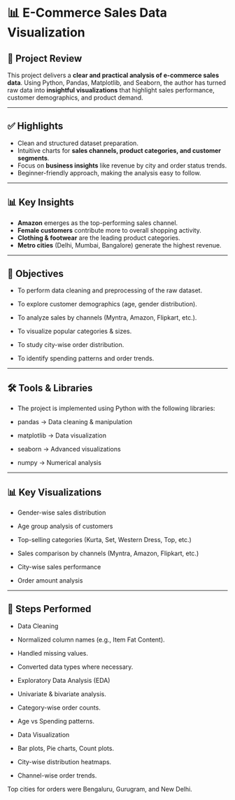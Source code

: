 # 📊 E-Commerce Sales Data Visualization  

## 🌟 Project Review  
This project delivers a **clear and practical analysis of e-commerce sales data**. Using Python, Pandas, Matplotlib, and Seaborn, the author has turned raw data into **insightful visualizations** that highlight sales performance, customer demographics, and product demand.  

---

## ✅ Highlights  
- Clean and structured dataset preparation.  
- Intuitive charts for **sales channels, product categories, and customer segments**.  
- Focus on **business insights** like revenue by city and order status trends.  
- Beginner-friendly approach, making the analysis easy to follow.  

---

## 📊 Key Insights  
- **Amazon** emerges as the top-performing sales channel.  
- **Female customers** contribute more to overall shopping activity.  
- **Clothing & footwear** are the leading product categories.  
- **Metro cities** (Delhi, Mumbai, Bangalore) generate the highest revenue.

---

## 🎯 Objectives

- To perform data cleaning and preprocessing of the raw dataset.

- To explore customer demographics (age, gender distribution).

- To analyze sales by channels (Myntra, Amazon, Flipkart, etc.).

- To visualize popular categories & sizes.

- To study city-wise order distribution.

- To identify spending patterns and order trends.

---

## 🛠️ Tools & Libraries

- The project is implemented using Python with the following libraries:

- pandas → Data cleaning & manipulation

- matplotlib → Data visualization

- seaborn → Advanced visualizations

- numpy → Numerical analysis

---

## 📊 Key Visualizations

- Gender-wise sales distribution

- Age group analysis of customers

- Top-selling categories (Kurta, Set, Western Dress, Top, etc.)

- Sales comparison by channels (Myntra, Amazon, Flipkart, etc.)

- City-wise sales performance

- Order amount analysis

---

## 🚀 Steps Performed

- Data Cleaning

- Normalized column names (e.g., Item Fat Content).

- Handled missing values.

- Converted data types where necessary.

- Exploratory Data Analysis (EDA)

- Univariate & bivariate analysis.

- Category-wise order counts.

- Age vs Spending patterns.

- Data Visualization

- Bar plots, Pie charts, Count plots.

- City-wise distribution heatmaps.

- Channel-wise order trends.


Top cities for orders were Bengaluru, Gurugram, and New Delhi.
